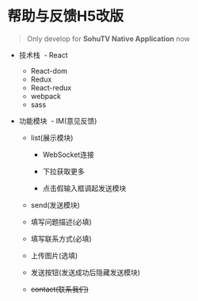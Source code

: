# 帮助与反馈H5改版
> Only develop for **SohuTV Native Application** now

- 技术栈
  - React
  - React-dom
  - Redux
  - React-redux
  - webpack
  - sass
  
- 功能模块
  - IM(意见反馈)
    - list(展示模块)
	  - WebSocket连接
	  
      - 下拉获取更多
      
      - 点击假输入框调起发送模块
      
  
    - send(发送模块)
     - 填写问题描述(必填)
     
     - 填写联系方式(必填)
     
     - 上传图片(选填)
	 
	 - 发送按钮(发送成功后隐藏发送模块)
  
   - ~~contact(联系我们)~~
